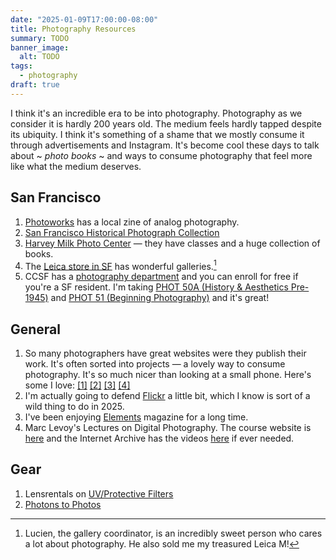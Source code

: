 ```yaml
---
date: "2025-01-09T17:00:00-08:00"
title: Photography Resources
summary: TODO
banner_image:
  alt: TODO
tags:
  - photography
draft: true
---
```


I think it's an incredible era to be into photography. Photography as we consider it is hardly 200 years old. The medium feels hardly tapped despite its ubiquity. I think it's something of a shame that we mostly consume it through advertisements and Instagram. It's become cool these days to talk about ~ _photo books_ ~ and ways to consume photography that feel more like what the medium deserves.

## San Francisco

1. [Photoworks](https://www.photoworkssf.com/) has a local zine of analog photography.
1. [San Francisco Historical Photograph Collection](https://sfpl.org/locations/main-library/historical-photographs)
1. [Harvey Milk Photo Center](https://www.harveymilkphotocenter.org/) — they have classes and a huge collection of books.
1. The [Leica store in SF](https://gallery.leicastoresf.com/) has wonderful galleries.[^1]
1. CCSF has a [photography department](https://ccsfphoto.wordpress.com/) and you can enroll for free if you're a SF resident. I'm taking [PHOT 50A (History & Aesthetics Pre-1945)](https://www.ccsf.edu/courses/spring-2025/histaesthetics-pre-1945-35393) and [PHOT 51 (Beginning Photography)](https://www.ccsf.edu/courses/spring-2025/beginning-photography-35590) and it's great!

[^1]: Lucien, the gallery coordinator, is an incredibly sweet person who cares a lot about photography. He also sold me my treasured Leica M!

## General

1. So many photographers have great websites were they publish their work. It's often sorted into projects — a lovely way to consume photography. It's so much nicer than looking at a small phone. Here's some I love: [[1]](https://www.xuanhuing.com/) [[2]](https://connor.photo/) [[3]](https://www.alecreidhughes.com/) [[4]](https://www.lisaryanboyle.com/)
1. I'm actually going to defend [Flickr](https://www.flickr.com/photos/emilyhorsman/) a little bit, which I know is sort of a wild thing to do in 2025.
1. I've been enjoying [Elements](https://www.elementsphotomag.com/) magazine for a long time.
1. Marc Levoy's Lectures on Digital Photography. The course website is [here](https://sites.google.com/site/marclevoylectures/home?authuser=0) and the Internet Archive has the videos [here](https://archive.org/details/marc-levoy-lectures-digital-photography) if ever needed.

## Gear

1. Lensrentals on [UV/Protective Filters](https://www.lensrentals.com/blog/2017/06/the-comprehensive-ranking-of-the-major-uv-filters-on-the-market/)
1. [Photons to Photos](https://www.photonstophotos.net/)
